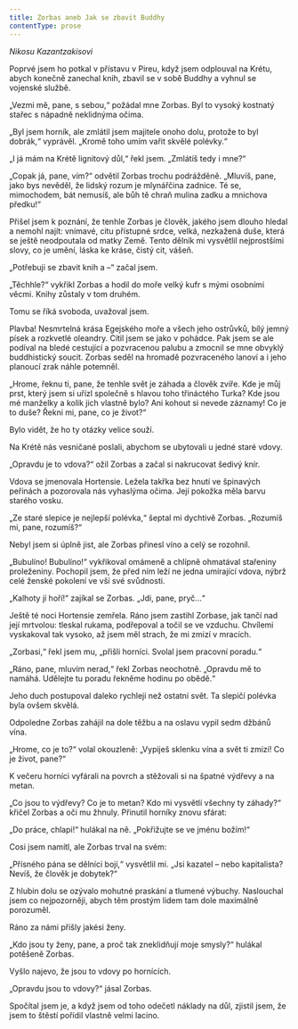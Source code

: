 ```yaml
---
title: Zorbas aneb Jak se zbavit Buddhy
contentType: prose
---
```


<section>

<div class="centered">

_Nikosu Kazantzakisovi_

</div>

</section>

<section>

Poprvé jsem ho potkal v přístavu v Pireu, když jsem odplouval na Krétu, abych konečně zanechal knih, zbavil se v sobě Buddhy a vyhnul se vojenské službě.

„Vezmi mě, pane, s sebou,“ požádal mne Zorbas. Byl to vysoký kostnatý stařec s nápadně neklidnýma očima.

„Byl jsem horník, ale zmlátil jsem majitele onoho dolu, protože to byl dobrák,“ vyprávěl. „Kromě toho umím vařit skvělé po­lévky.“

„I já mám na Krétě lignitový důl,“ řekl jsem. „Zmlátíš tedy i mne?“

„Copak já, pane, vím?“ odvětil Zorbas trochu podrážděně. „Mluvíš, pane, jako bys nevěděl, že lidský rozum je mlynářčina zadnice. Té se, mimochodem, bát nemusíš, ale bůh tě chraň mulina zadku a mnichova předku!“

Přišel jsem k poznání, že tenhle Zorbas je člověk, jakého jsem dlouho hledal a nemohl najít: vnímavé, citu přístupné srdce, velká, nezkažená duše, která se ještě neodpoutala od matky Země. Tento dělník mi vysvětlil nejprostšími slovy, co je umění, láska ke kráse, čistý cit, vášeň.

„Potřebuji se zbavit knih a –“ začal jsem.

„Těchhle?“ vykřikl Zorbas a hodil do moře velký kufr s mými osobními věcmi. Knihy zůstaly v tom druhém.

Tomu se říká svoboda, uvažoval jsem.

</section>

<section>

Plavba! Nesmrtelná krása Egejského moře a všech jeho ostrůvků, bílý jemný písek a rozkvetlé oleandry. Cítil jsem se jako v pohádce. Pak jsem se ale podíval na bledé cestující a pozvracenou palubu a zmocnil se mne obvyklý buddhistický soucit. Zorbas seděl na hromadě pozvraceného lanoví a i jeho planoucí zrak náhle potemněl.

„Hrome, řeknu ti, pane, že tenhle svět je záhada a člověk zvíře. Kde je můj prst, který jsem si uřízl společně s hlavou toho třináctého Turka? Kde jsou mé manželky a kolik jich vlastně bylo? Ani kohout si nevede záznamy! Co je to duše? Řekni mi, pane, co je život?“

Bylo vidět, že ho ty otázky velice souží.

</section>

<section>

Na Krétě nás vesničané poslali, abychom se ubytovali u jedné staré vdovy.

„Opravdu je to vdova?“ ožil Zorbas a začal si nakrucovat šedivý knír.

Vdova se jmenovala Hortensie. Ležela takřka bez hnutí ve špinavých peřinách a pozorovala nás vyhaslýma očima. Její pokožka měla barvu starého vosku.

„Ze staré slepice je nejlepší polévka,“ šeptal mi dychtivě Zorbas. „Rozumíš mi, pane, rozumíš?“

Nebyl jsem si úplně jist, ale Zorbas přinesl víno a celý se rozohnil.

„Bubulíno! Bubulíno!“ vykřikoval omámeně a chlípně ohmatával stařeniny proleženiny. Pochopil jsem, že před ním leží ne jedna umírající vdova, nýbrž celé ženské pokolení ve vší své svůdnosti.

„Kalhoty jí hoří!“ zajíkal se Zorbas. „Jdi, pane, pryč…“

</section>

<section>

Ještě té noci Hortensie zemřela. Ráno jsem zastihl Zorbase, jak tančí nad její mrtvolou: tleskal rukama, podřepoval a točil se ve vzduchu. Chvílemi vyskakoval tak vysoko, až jsem měl strach, že mi zmizí v mracích.

„Zorbasi,“ řekl jsem mu, „přišli horníci. Svolal jsem pracovní poradu.“

„Ráno, pane, mluvím nerad,“ řekl Zorbas neochotně. „Opravdu mě to namáhá. Udělejte tu poradu řekněme hodinu po obědě.“

Jeho duch postupoval daleko rychleji než ostatní svět. Ta slepičí polévka byla ovšem skvělá.

</section>

<section>

Odpoledne Zorbas zahájil na dole těžbu a na oslavu vypil sedm džbánů vína.

„Hrome, co je to?“ volal okouzleně: „Vypiješ sklenku vína a svět ti zmizí! Co je život, pane?“

K večeru horníci vyfárali na povrch a stěžovali si na špatné výdřevy a na metan.

„Co jsou to výdřevy? Co je to metan? Kdo mi vysvětlí všechny ty záhady?“ křičel Zorbas a oči mu žhnuly. Přinutil horníky znovu sfárat:

„Do práce, chlapi!“ hulákal na ně. „Pokřižujte se ve jménu božím!“

Cosi jsem namítl, ale Zorbas trval na svém:

„Přísného pána se dělníci bojí,“ vysvětlil mi. „Jsi kazatel – nebo kapitalista? Nevíš, že člověk je dobytek?“

Z hlubin dolu se ozývalo mohutné praskání a tlumené výbuchy. Naslouchal jsem co nejpozorněji, abych těm prostým lidem tam dole maximálně porozuměl.

Ráno za námi přišly jakési ženy.

„Kdo jsou ty ženy, pane, a proč tak zneklidňují moje smysly?“ hulákal potěšeně Zorbas.

Vyšlo najevo, že jsou to vdovy po hornících.

„Opravdu jsou to vdovy?“ jásal Zorbas.

Spočítal jsem je, a když jsem od toho odečetl náklady na důl, zjistil jsem, že jsem to štěstí pořídil vlastně velmi lacino.

</section>
